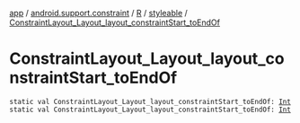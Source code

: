[app](../../../index.md) / [android.support.constraint](../../index.md) / [R](../index.md) / [styleable](index.md) / [ConstraintLayout_Layout_layout_constraintStart_toEndOf](./-constraint-layout_-layout_layout_constraint-start_to-end-of.md)

# ConstraintLayout_Layout_layout_constraintStart_toEndOf

`static val ConstraintLayout_Layout_layout_constraintStart_toEndOf: `[`Int`](https://kotlinlang.org/api/latest/jvm/stdlib/kotlin/-int/index.html)
`static val ConstraintLayout_Layout_layout_constraintStart_toEndOf: `[`Int`](https://kotlinlang.org/api/latest/jvm/stdlib/kotlin/-int/index.html)